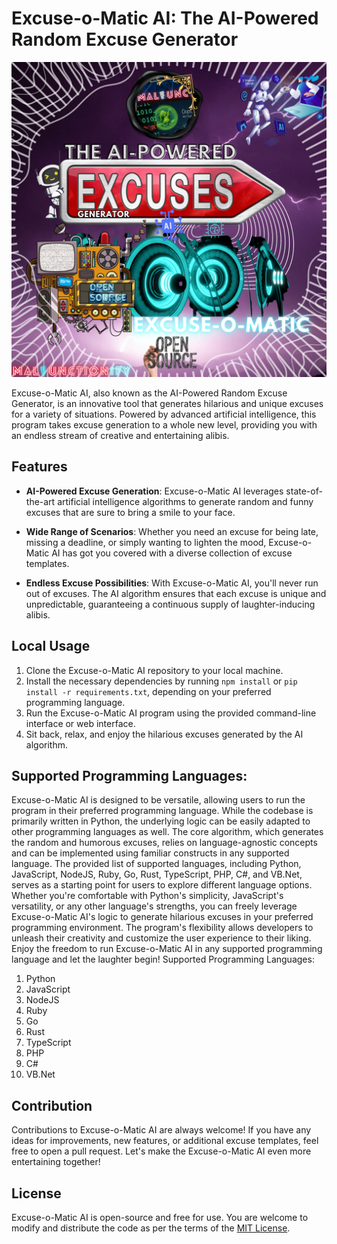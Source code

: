 # Excuse-o-Matic AI: The AI-Powered Random Excuse Generator

![Excuse-o-Matic AI Logo](excuse-o-matic-logo.png)

Excuse-o-Matic AI, also known as the AI-Powered Random Excuse Generator, is an innovative tool that generates hilarious and unique excuses for a variety of situations. Powered by advanced artificial intelligence, this program takes excuse generation to a whole new level, providing you with an endless stream of creative and entertaining alibis.

## Features
- **AI-Powered Excuse Generation**: Excuse-o-Matic AI leverages state-of-the-art artificial intelligence algorithms to generate random and funny excuses that are sure to bring a smile to your face.

- **Wide Range of Scenarios**: Whether you need an excuse for being late, missing a deadline, or simply wanting to lighten the mood, Excuse-o-Matic AI has got you covered with a diverse collection of excuse templates.

- **Endless Excuse Possibilities**: With Excuse-o-Matic AI, you'll never run out of excuses. The AI algorithm ensures that each excuse is unique and unpredictable, guaranteeing a continuous supply of laughter-inducing alibis.

## Local Usage
1. Clone the Excuse-o-Matic AI repository to your local machine.
2. Install the necessary dependencies by running `npm install` or `pip install -r requirements.txt`, depending on your preferred programming language.
3. Run the Excuse-o-Matic AI program using the provided command-line interface or web interface.
4. Sit back, relax, and enjoy the hilarious excuses generated by the AI algorithm.

## Supported Programming Languages:
Excuse-o-Matic AI is designed to be versatile, allowing users to run the program in their preferred programming language. While the codebase is primarily written in Python, the underlying logic can be easily adapted to other programming languages as well. The core algorithm, which generates the random and humorous excuses, relies on language-agnostic concepts and can be implemented using familiar constructs in any supported language. The provided list of supported languages, including Python, JavaScript, NodeJS, Ruby, Go, Rust, TypeScript, PHP, C#, and VB.Net, serves as a starting point for users to explore different language options. Whether you're comfortable with Python's simplicity, JavaScript's versatility, or any other language's strengths, you can freely leverage Excuse-o-Matic AI's logic to generate hilarious excuses in your preferred programming environment. The program's flexibility allows developers to unleash their creativity and customize the user experience to their liking. Enjoy the freedom to run Excuse-o-Matic AI in any supported programming language and let the laughter begin!
Supported Programming Languages:
1. Python
2. JavaScript
3. NodeJS
4. Ruby
5. Go
6. Rust
7. TypeScript
8. PHP
9. C#
10. VB.Net

## Contribution
Contributions to Excuse-o-Matic AI are always welcome! If you have any ideas for improvements, new features, or additional excuse templates, feel free to open a pull request. Let's make the Excuse-o-Matic AI even more entertaining together!

## License
Excuse-o-Matic AI is open-source and free for use. You are welcome to modify and distribute the code as per the terms of the [MIT License](LICENSE).
